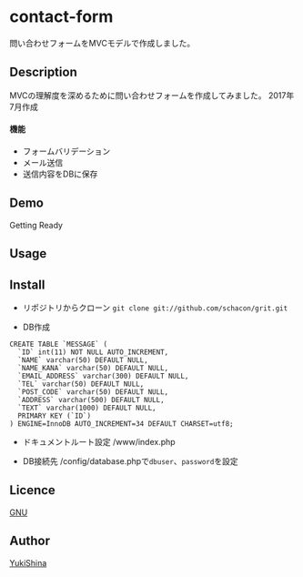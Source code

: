 contact-form
====

問い合わせフォームをMVCモデルで作成しました。

## Description
MVCの理解度を深めるために問い合わせフォームを作成してみました。
2017年7月作成
#### 機能
- フォームバリデーション
- メール送信
- 送信内容をDBに保存

## Demo
Getting Ready

## Usage

## Install

- リポジトリからクローン
`git clone git://github.com/schacon/grit.git`


- DB作成
```
CREATE TABLE `MESSAGE` (
  `ID` int(11) NOT NULL AUTO_INCREMENT,
  `NAME` varchar(50) DEFAULT NULL,
  `NAME_KANA` varchar(50) DEFAULT NULL,
  `EMAIL_ADDRESS` varchar(300) DEFAULT NULL,
  `TEL` varchar(50) DEFAULT NULL,
  `POST_CODE` varchar(50) DEFAULT NULL,
  `ADDRESS` varchar(500) DEFAULT NULL,
  `TEXT` varchar(1000) DEFAULT NULL,
  PRIMARY KEY (`ID`)
) ENGINE=InnoDB AUTO_INCREMENT=34 DEFAULT CHARSET=utf8;
```

- ドキュメントルート設定
/www/index.php

- DB接続先
/config/database.phpで`dbuser`、`password`を設定


## Licence

[GNU](https://github.com/YukiShina/contact-form/blob/master/LICENSE)

## Author

[YukiShina](https://github.com/YukiShina)

